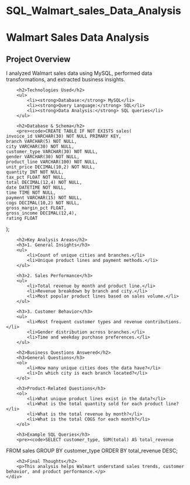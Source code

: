 # SQL_Walmart_sales_Data_Analysis
   
<body>
    <div class="container">
        <h1>Walmart Sales Data Analysis</h1>
        <h2>Project Overview</h2>
        <p>I analyzed Walmart sales data using MySQL, performed data transformations, and extracted business insights.</p>
        
        <h2>Technologies Used</h2>
        <ul>
            <li><strong>Database:</strong> MySQL</li>
            <li><strong>Query Language:</strong> SQL</li>
            <li><strong>Data Analysis:</strong> SQL queries</li>
        </ul>
        
        <h2>Database & Schema</h2>
        <pre><code>CREATE TABLE IF NOT EXISTS sales(
    invoice_id VARCHAR(30) NOT NULL PRIMARY KEY,
    branch VARCHAR(5) NOT NULL,
    city VARCHAR(30) NOT NULL,
    customer_type VARCHAR(30) NOT NULL,
    gender VARCHAR(30) NOT NULL,
    product_line VARCHAR(100) NOT NULL,
    unit_price DECIMAL(10,2) NOT NULL,
    quantity INT NOT NULL,
    tax_pct FLOAT NOT NULL,
    total DECIMAL(12,4) NOT NULL,
    date DATETIME NOT NULL,
    time TIME NOT NULL,
    payment VARCHAR(15) NOT NULL,
    cogs DECIMAL(10,2) NOT NULL,
    gross_margin_pct FLOAT,
    gross_income DECIMAL(12,4),
    rating FLOAT
);</code></pre>
        
        <h2>Key Analysis Areas</h2>
        <h3>1. General Insights</h3>
        <ul>
            <li>Count of unique cities and branches.</li>
            <li>Unique product lines and payment methods.</li>
        </ul>
        
        <h3>2. Sales Performance</h3>
        <ul>
            <li>Total revenue by month and product line.</li>
            <li>Revenue breakdown by branch and city.</li>
            <li>Most popular product lines based on sales volume.</li>
        </ul>
        
        <h3>3. Customer Behavior</h3>
        <ul>
            <li>Most frequent customer types and revenue contributions.</li>
            <li>Gender distribution across branches.</li>
            <li>Time and weekday purchase preferences.</li>
        </ul>
        
        <h2>Business Questions Answered</h2>
        <h3>General Questions</h3>
        <ol>
            <li>How many unique cities does the data have?</li>
            <li>In which city is each branch located?</li>
        </ol>
        
        <h3>Product-Related Questions</h3>
        <ol>
            <li>What unique product lines exist in the data?</li>
            <li>What is the total quantity sold for each product line?</li>
            <li>What is the total revenue by month?</li>
            <li>What is the total COGS for each month?</li>
        </ol>
        
        <h3>Example SQL Queries</h3>
        <pre><code>SELECT customer_type, SUM(total) AS total_revenue 
FROM sales 
GROUP BY customer_type 
ORDER BY total_revenue DESC;</code></pre>
        
        <h2>Final Thoughts</h2>
        <p>This analysis helps Walmart understand sales trends, customer behavior, and product performance.</p>
    </div>
</body>
</html>
